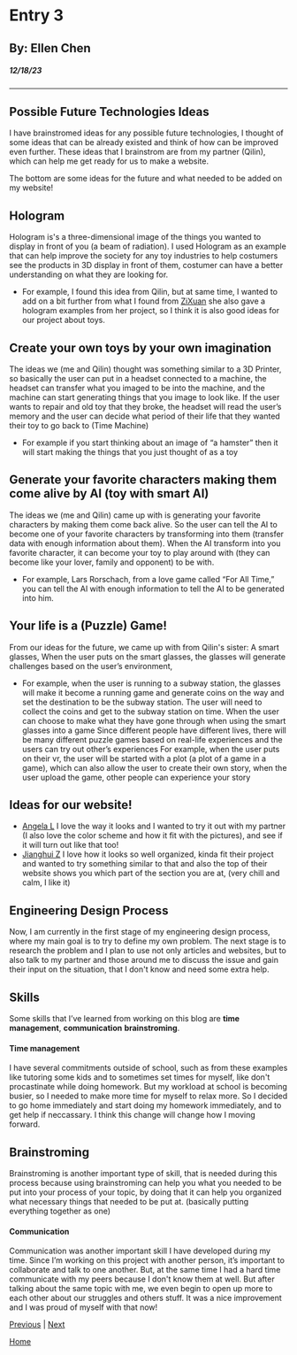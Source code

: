 # Entry 3
## By: Ellen Chen
##### 12/18/23
---
## Possible Future Technologies Ideas

I have brainstromed ideas for any possible future technologies, I thought of some ideas that can be already existed and think of how can be improved even further. These ideas that I brainstrom are from my partner (Qilin), which can help me get ready for us to make a website. 

The bottom are some ideas for the future and what needed to be added on my website!

## Hologram 
Hologram is's a three-dimensional image of the things you wanted to display in front of you (a beam of radiation). I used Hologram as an example that can help improve the society for any toy industries to help costumers see the products in 3D display in front of them, costumer can have a better understanding on what they are looking for. 
* For example, I found this idea from Qilin, but at same time, I wanted to add on a bit further from what I found from [ZiXuan](https://zixuany7791.github.io/sep10-freedom-project/) she also gave a hologram examples from her project, so I think it is also good ideas for our project about toys.

## Create your own toys by your own imagination 
The ideas we (me and Qilin) thought was something similar to a 3D Printer, so basically the user can put in a headset connected to a machine, the headset can transfer what you imaged to be into the machine, and the machine can start generating things that you image to look like. If the user wants to repair and old toy that they broke, the headset will read the user’s memory and the user can decide what period of their life that they wanted their toy to go back to (Time Machine) 
* For example if you start thinking about an image of “a hamster” then it will start making the things that you just thought of as a toy

## Generate your favorite characters making them come alive by AI (toy with smart AI)
The ideas we (me and Qilin) came up with is generating your favorite characters by making them come back alive. So the user can tell the AI to become one of your favorite characters by transforming into them (transfer data with enough information about them). When the AI transform into you favorite character, it can become your toy to play around with (they can become like your lover, family and opponent) to be with. 
* For example, Lars Rorschach, from a love game called “For All Time,” you can tell the AI with enough information to tell the AI to be generated into him. 

## Your life is a (Puzzle) Game! 
From our ideas for the future, we came up with from Qilin's sister: A smart glasses, When the user puts on the smart glasses, the glasses will generate challenges based on the user’s environment, 
 * For example, when the user is running to a subway station, the glasses will make it become a running game and generate coins on the way and set the destination to be the subway station. 
The user will need to collect the coins and get to the subway station on time. 
When the user can choose to make what they have gone through when using the smart glasses into a game 
Since different people have different lives, there will be many different puzzle games based on real-life experiences and the users can try out other’s experiences
For example, when the user puts on their vr, the user will be started with a plot (a plot of a game in a game), which can also allow the user to create their own story, when the user upload the game, other people can experience your story

## Ideas for our website! 

* [Angela L](https://angelal4844.github.io/sep10-freedom-project/index.html)
  I love the way it looks and I wanted to try it out with my partner (I also love the color scheme and how it fit with the pictures), and see if it will turn out like that too!
* [Jianghui Z](https://jianghuiz7368.github.io/sep10-freedom-project/)
  I love how it looks so well organized, kinda fit their project and wanted to try something similar to that and also the top of their website shows you which part of the section you are at, (very chill and calm, I like it)

## Engineering Design Process

Now, I am currently in the first stage of my engineering design process, where my main goal is to try to define my own problem. The next stage is to research the problem and I plan to use not only articles and websites, but to also talk to my partner and those around me to discuss the issue and gain their input on the situation, that I don't know and need some extra help.

## Skills

Some skills that I’ve learned from working on this blog are **time management**, **communication** **brainstroming**. 

#### Time management

I have several commitments outside of school, such as from these examples like tutoring some kids and to sometimes set times for myself, like don't procastinate while doing homework. But my workload at school is becoming busier, so I needed to make more time for myself to relax more. So I decided to go home immediately and start doing my homework immediately, and to get help if neccassary. I think this change will change how I moving forward.

## Brainstroming 

Brainstroming is another important type of skill, that is needed during this process because using brainstroming can help you what you needed to be put into your process of your topic, by doing that it can help you organized what necessary things that needed to be put at. (basically putting everything together as one) 

#### Communication

Communication was another important skill I have developed during my time. Since I’m working on this project with another person, it’s important to collaborate and talk to one another. But, at the same time I had a hard time communicate with my peers because I don't know them at well. But after talking about the same topic with me, we even begin to open up more to each other about our struggles and others stuff. It was a nice improvement and I was proud of myself with that now! 




[Previous](entry02.md) | [Next](entry04.md)

[Home](../README.md)
